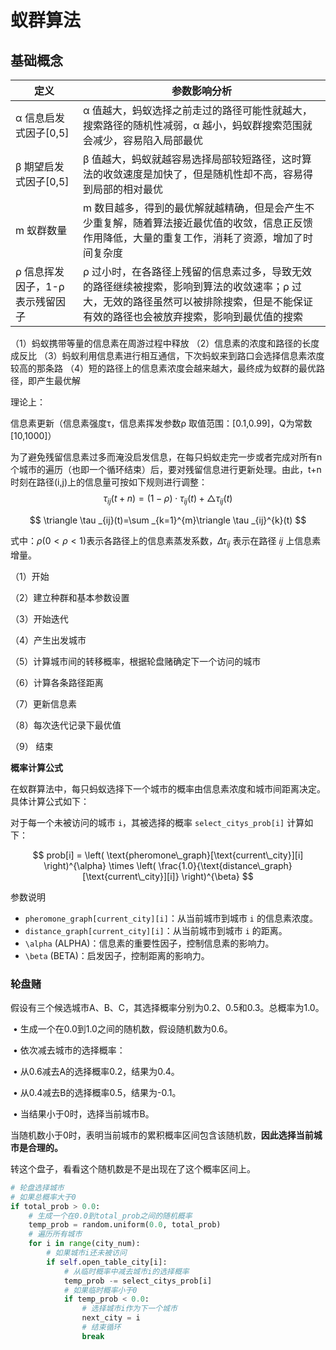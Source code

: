 # 蚁群算法

## 基础概念

| 定义                             | 参数影响分析                                                 |
| -------------------------------- | ------------------------------------------------------------ |
| α 信息启发式因子[0,5]            | α 值越大，蚂蚁选择之前走过的路径可能性就越大，搜索路径的随机性减弱，α 越小，蚂蚁群搜索范围就会减少，容易陷入局部最优 |
| β 期望启发式因子[0,5]            | β 值越大，蚂蚁就越容易选择局部较短路径，这时算法的收敛速度是加快了，但是随机性却不高，容易得到局部的相对最优 |
| m 蚁群数量                       | m 数目越多，得到的最优解就越精确，但是会产生不少重复解，随着算法接近最优值的收敛，信息正反馈作用降低，大量的重复工作，消耗了资源，增加了时间复杂度 |
| ρ 信息挥发因子，1-ρ 表示残留因子 | ρ 过小时，在各路径上残留的信息素过多，导致无效的路径继续被搜索，影响到算法的收敛速率；ρ 过大，无效的路径虽然可以被排除搜索，但是不能保证有效的路径也会被放弃搜索，影响到最优值的搜索 |



（1）蚂蚁携带等量的信息素在周游过程中释放
（2）信息素的浓度和路径的长度成反比
（3）蚂蚁利用信息素进行相互通信，下次蚂蚁来到路口会选择信息素浓度较高的那条路
（4）短的路径上的信息素浓度会越来越大，最终成为蚁群的最优路径，即产生最优解

理论上：



信息素更新（信息素强度τ，信息素挥发参数ρ 取值范围：[0.1,0.99]，Q为常数[10,1000]）

为了避免残留信息素过多而淹没启发信息，在每只蚂蚁走完一步或者完成对所有n个城市的遍历（也即一个循环结束）后，要对残留信息进行更新处理。由此，t+n时刻在路径(i,j)上的信息量可按如下规则进行调整：
$$
\tau _{ij}(t+n)=(1-\rho )\cdot \tau _{ij}(t)+\triangle \tau _{ij}(t) 
$$

$$
\triangle \tau _{ij}(t)=\sum _{k=1}^{m}\triangle \tau _{ij}^{k}(t)
$$

 式中：$\rho (0 < \rho < 1)$表示各路径上的信息素蒸发系数，$\Delta \tau_{ij}$  表示在路径 $ij$ 上信息素增量。



（1）开始

（2）建立种群和基本参数设置

（3）开始迭代

（4）产生出发城市

（5）计算城市间的转移概率，根据轮盘赌确定下一个访问的城市

（6）计算各条路径距离

（7）更新信息素

（8）每次迭代记录下最优值

（9） 结束

**概率计算公式**

在蚁群算法中，每只蚂蚁选择下一个城市的概率由信息素浓度和城市间距离决定。具体计算公式如下：

对于每一个未被访问的城市 `i`，其被选择的概率 `select_citys_prob[i]` 计算如下：

$$
prob[i] = \left( \text{pheromone\_graph}[\text{current\_city}][i] \right)^{\alpha} \times \left( \frac{1.0}{\text{distance\_graph}[\text{current\_city}][i]} \right)^{\beta}
$$


参数说明

- `pheromone_graph[current_city][i]`：从当前城市到城市 `i` 的信息素浓度。
- `distance_graph[current_city][i]`：从当前城市到城市 `i` 的距离。
- `\alpha` (ALPHA)：信息素的重要性因子，控制信息素的影响力。
- `\beta` (BETA)：启发因子，控制距离的影响力。



### 轮盘赌

假设有三个候选城市A、B、C，其选择概率分别为0.2、0.5和0.3。总概率为1.0。

​	•	生成一个在0.0到1.0之间的随机数，假设随机数为0.6。

​	•	依次减去城市的选择概率：

​	•	从0.6减去A的选择概率0.2，结果为0.4。

​	•	从0.4减去B的选择概率0.5，结果为-0.1。

​	•	当结果小于0时，选择当前城市B。

当随机数小于0时，表明当前城市的累积概率区间包含该随机数，**因此选择当前城市是合理的。**

转这个盘子，看看这个随机数是不是出现在了这个概率区间上。

```python
# 轮盘选择城市
# 如果总概率大于0
if total_prob > 0.0:
    # 生成一个在0.0到total_prob之间的随机概率
    temp_prob = random.uniform(0.0, total_prob)
    # 遍历所有城市
    for i in range(city_num):
        # 如果城市i还未被访问
        if self.open_table_city[i]:
            # 从临时概率中减去城市i的选择概率
            temp_prob -= select_citys_prob[i]
            # 如果临时概率小于0
            if temp_prob < 0.0:
                # 选择城市i作为下一个城市
                next_city = i
                # 结束循环
                break
```
